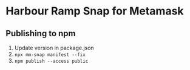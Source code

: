 # Harbour Ramp Snap for Metamask

## Publishing to npm
1. Update version in package.json
2. `npx mm-snap manifest --fix`
3. `npm publish --access public`
